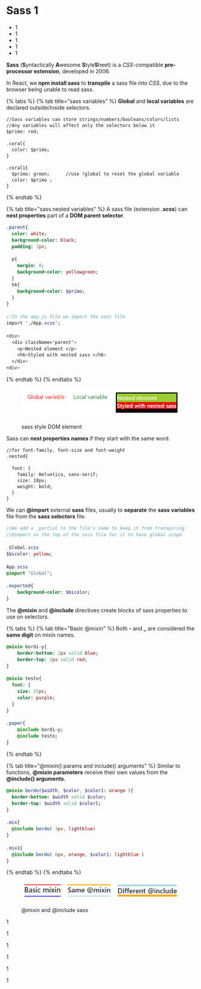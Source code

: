 # Sass 1

* 1
* 1
* 1
* 1
* 1

**Sass** (**S**yntactically **A**wesome **S**tyle**S**heet) is a _CSS_-compatible **pre-processor extension**, developed in 2006.

In React, we **npm install sass** to **transpile** a sass file _into CSS_, due to the browser being unable to read sass.

{% tabs %}
{% tab title="sass variables" %}
**Global** and **local variables** are declared outside/inside selectors.

```
//Sass variables can store strings/numbers/booleans/colors/lists
//Any variables will affect only the selectors below it
$primo: red;

.coral{ 
  color: $primo; 
}

.coral1{ 
  $primo: green;      //use !global to reset the global variable
  color: $primo ; 
}
```
{% endtab %}

{% tab title="sass nested variables" %}
A sass file (extension **.scss**) can **nest properties** part of a **DOM parent selector**.

```sass
.parent{
  color: white;
  background-color: black;
  padding: 3px;

  p{
    margin: 0;
    background-color: yellowgreen;
  }
  h6{
    background-color: $primo;
  }
}

//In the app.js file we import the sass file
import './App.scss';

<div>
  <div className='parent'>
    <p>Nested element </p>
    <h6>Styled with nested sass </h6>
  </div>
<div>
```
{% endtab %}
{% endtabs %}

<figure><img src="../.gitbook/assets/sassStyling.png" alt=""><figcaption><p>sass style DOM element</p></figcaption></figure>

Sass can **nest properties names** if they start with the same word.

```
//for font-family, font-size and font-weight
.nested{

  font: {
    family: Helvetica, sans-serif;
    size: 18px;
    weight: bold;
  }
}
```

We can **@import** external **sass** files, usually to **separate** the **sass variables** file from the **sass selectors** file.

```sass
//We add a _partial to the file's name to keep it from transpiring
//@import on the top of the sass file for it to have global scope

_Global.scss
$bicolor: yellow;

App.scss
@import "Global";

.exported{
    background-color: $bicolor;
}
```

The **@mixin** and **@include** directives create blocks of sass properties to use on selectors.

{% tabs %}
{% tab title="Basic @mixin" %}
Both **-** and **\_** are considered the **same digit** on mixin names.

```sass
@mixin bordi-y{
    border-bottom: 2px solid blue;
    border-top: 2px solid red;
}

@mixin testo{
  font: {
    size: 25px;
    color: purple; 
  }
}

.paper{
    @include bordi-y;
    @include testo;
}
```
{% endtab %}

{% tab title="@mixin() params and include() arguments" %}
Similar to functions, **@mixin parameters** receive their own values from the **@include() arguments.**

```sass
@mixin bordo($width, $color, $color1: orange ){
  border-bottom: $width solid $color;
  border-top: $width solid $color1;
}

.mix{
  @include bordo( 3px, lightblue)
}

.mix1{
  @include bordo( 6px, orange, $color1: lightblue )
}
```
{% endtab %}
{% endtabs %}

<figure><img src="../.gitbook/assets/MixinInclude.png" alt=""><figcaption><p>@mixin and @include sass</p></figcaption></figure>

1

1

1

1

1

1
